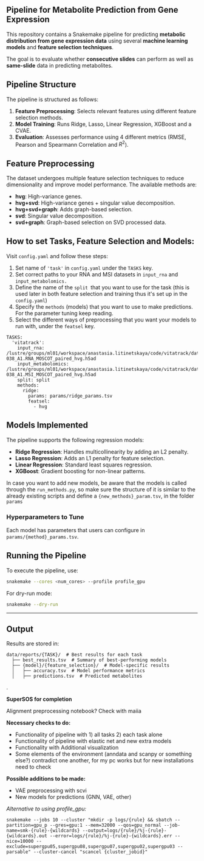 ## Pipeline for Metabolite Prediction from Gene Expression

This repository contains a Snakemake pipeline for predicting **metabolic distribution from gene expression data** using several **machine learning models** and **feature selection techniques**.

The goal is to evaluate whether **consecutive slides** can perform as well as **same-slide** data in predicting metabolites.

## Pipeline Structure

The pipeline is structured as follows:

1. **Feature Preprocessing**: Selects relevant features using different feature selection methods.
2. **Model Training**: Runs Ridge, Lasso, Linear Regression, XGBoost and a CVAE.
3. **Evaluation**: Assesses performance using 4 different metrics (RMSE, Pearson and Spearmann Correlation and $R^2$).

## Feature Preprocessing

The dataset undergoes multiple feature selection techniques to reduce dimensionality and improve model performance. The available methods are:

- **hvg**: High-variance genes.
- **hvg+svd**: High-variance genes + singular value decomposition.
- **hvg+svd+graph**: Adds graph-based selection.
- **svd**: Singular value decomposition.
- **svd+graph**: Graph-based selection on SVD processed data.

## How to set Tasks, Feature Selection and Models:

Visit `config.yaml` and follow these steps:

1. Set name of `'task'` in `config.yaml` under the `TASKS` key.
2. Set correct paths to your RNA and MSI datasets in `input_rna` and `input_metabolomics.`
3. Define the name of the `split `that you want to use for the task (this is used later in both feature selection and training thus it's set up in the `config.yaml`)
4. Specify the `methods` (models) that you want to use to make predictions. For the parameter tuning keep reading.
5. Select the different ways of preprocessing that you want your models to run with, under the `featsel` key.

```
TASKS:
  'vitatrack':
    input_rna: /lustre/groups/ml01/workspace/anastasia.litinetskaya/code/vitatrack/datasets/V11L12-038_A1.RNA_MOSCOT_paired_hvg.h5ad
    input_metabolomics: /lustre/groups/ml01/workspace/anastasia.litinetskaya/code/vitatrack/datasets/V11L12-038_A1.MSI_MOSCOT_paired_hvg.h5ad
    split: split
    methods:
      ridge:
        params: params/ridge_params.tsv
        featsel:
          - hvg

```

## Models Implemented

The pipeline supports the following regression models:

- **Ridge Regression**: Handles multicollinearity by adding an L2 penalty.
- **Lasso Regression**: Adds an L1 penalty for feature selection.
- **Linear Regression**: Standard least squares regression.
- **XGBoost**: Gradient boosting for non-linear patterns.

In case you want to add new models, be aware that the models is called through the `run_methods.py`, so make sure the structure of it is similar to the already existing scripts and define a `{new_methods}_param.tsv`, in the folder `params`

### Hyperparameters to Tune

Each model has parameters that users can configure in `params/{method}_params.tsv`.

## Running the Pipeline

To execute the pipeline, use:

```bash
snakemake --cores <num_cores> --profile profile_gpu
```

For dry-run mode:

```bash
snakemake --dry-run
```

---

## Output

Results are stored in:

```
data/reports/{TASK}/  # Best results for each task
  ├── best_results.tsv  # Summary of best-performing models
  ├── {model}/{feature_selection}/  # Model-specific results
  │   ├── accuracy.tsv  # Model performance metrics
  │   ├── predictions.tsv  # Predicted metabolites

```

.

**SuperSOS for completion**

Alignment preprocessing notebook? Check with maiia

**Necessary checks to do:**

* Functionality of pipeline with 1) all tasks 2) each task alone
* Functionality of pipeline with elastic net and new extra models
* Functionality with Additional visualization
* Some elements of the environment (anndata and scanpy or something else?) contradict one another, for my pc works but for new installations need to check

**Possible additions to be made:**

* VAE preprocessing with scvi
* New models for predictions (GNN, VAE, other)

*Alternative to using profile_gpu:*

```
snakemake --jobs 10 --cluster "mkdir -p logs/{rule} && sbatch --partition=gpu_p --gres=gpu:1 --mem=32000 --qos=gpu_normal --job-name=smk-{rule}-{wildcards} --output=logs/{rule}/%j-{rule}-{wildcards}.out --error=logs/{rule}/%j-{rule}-{wildcards}.err --nice=10000 --exclude=supergpu05,supergpu08,supergpu07,supergpu02,supergpu03 --parsable" --cluster-cancel "scancel {cluster_jobid}"
```
